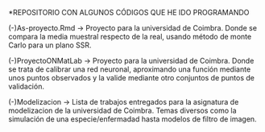 *REPOSITORIO CON ALGUNOS CÓDIGOS QUE HE IDO PROGRAMANDO

(-)As-proyecto.Rmd -> Proyecto para la universidad de Coimbra. Donde se compara la media muestral respecto de la real, usando método de monte Carlo para un plano SSR.

(-)ProyectoONMatLab -> Proyecto para la universidad de Coimbra. Donde se trata de calibrar una red neuronal, aproximando una función mediante unos puntos observados y la valide mediante otro conjuntos de puntos de validación.

(-)Modelizacion -> Lista de trabajos entregados para la asignatura de modelizacion de la universidad de Coimbra. Temas diversos como la simulación de una especie/enfermadad hasta modelos de filtro de imagen.
